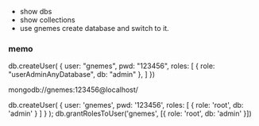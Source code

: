 - show dbs
- show collections
- use gnemes   create database and switch to it.

### memo

  db.createUser(
   {
       user: "gnemes",
       pwd: "123456",
       roles: [
             { role: "userAdminAnyDatabase", db: "admin" },
          ]
   })

  mongodb://gnemes:123456@localhost/

  db.createUser(
    {
      user: 'gnemes',
      pwd: '123456',
      roles: [ { role: 'root', db: 'admin' } ]
    }
  );
  db.grantRolesToUser('gnemes', [{ role: 'root', db: 'admin' }])
